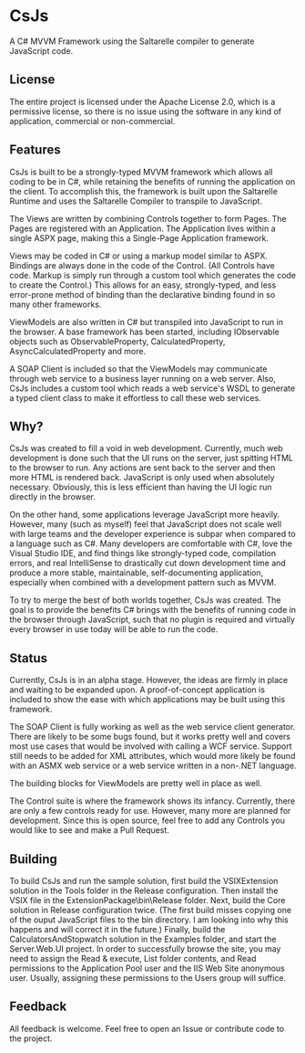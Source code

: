 CsJs
====

A C# MVVM Framework using the Saltarelle compiler to generate JavaScript code.

License
-------

The entire project is licensed under the Apache License 2.0, which is a permissive license, so there is no issue using the software in any kind of application, commercial or non-commercial.

Features
--------

CsJs is built to be a strongly-typed MVVM framework which allows all coding to be in C#, while retaining the benefits of running the application on the client.  To accomplish this, the framework is built upon the Saltarelle Runtime and uses the Saltarelle Compiler to transpile to JavaScript.

The Views are written by combining Controls together to form Pages.  The Pages are registered with an Application.  The Application lives within a single ASPX page, making this a Single-Page Application framework.

Views may be coded in C# or using a markup model similar to ASPX.  Bindings are always done in the code of the Control.  (All Controls have code.  Markup is simply run through a custom tool which generates the code to create the Control.)  This allows for an easy, strongly-typed, and less error-prone method of binding than the declarative binding found in so many other frameworks.

ViewModels are also written in C# but transpiled into JavaScript to run in the browser.  A base framework has been started, including IObservable<T> objects such as ObservableProperty<T>, CalculatedProperty<T>, AsyncCalculatedProperty<T> and more.

A SOAP Client is included so that the ViewModels may communicate through web service to a business layer running on a web server.  Also, CsJs includes a custom tool which reads a web service's WSDL to generate a typed client class to make it effortless to call these web services.

Why?
----

CsJs was created to fill a void in web development.  Currently, much web development is done such that the UI runs on the server, just spitting HTML to the browser to run.  Any actions are sent back to the server and then more HTML is rendered back.  JavaScript is only used when absolutely necessary.  Obviously, this is less efficient than having the UI logic run directly in the browser.

On the other hand, some applications leverage JavaScript more heavily.  However, many (such as myself) feel that JavaScript does not scale well with large teams and the developer experience is subpar when compared to a language such as C#.  Many developers are comfortable with C#, love the Visual Studio IDE, and find things like strongly-typed code, compilation errors, and real IntelliSense to drastically cut down development time and produce a more stable, maintainable, self-documenting application, especially when combined with a development pattern such as MVVM.

To try to merge the best of both worlds together, CsJs was created.  The goal is to provide the benefits C# brings with the benefits of running code in the browser through JavaScript, such that no plugin is required and virtually every browser in use today will be able to run the code.

Status
------

Currently, CsJs is in an alpha stage.  However, the ideas are firmly in place and waiting to be expanded upon.  A proof-of-concept application is included to show the ease with which applications may be built using this framework.

The SOAP Client is fully working as well as the web service client generator.  There are likely to be some bugs found, but it works pretty well and covers most use cases that would be involved with calling a WCF service.  Support still needs to be added for XML attributes, which would more likely be found with an ASMX web service or a web service written in a non-.NET language.

The building blocks for ViewModels are pretty well in place as well.

The Control suite is where the framework shows its infancy.  Currently, there are only a few controls ready for use.  However, many more are planned for development.  Since this is open source, feel free to add any Controls you would like to see and make a Pull Request.

Building
--------

To build CsJs and run the sample solution, first build the VSIXExtension solution in the Tools folder in the Release configuration.  Then install the VSIX file in the ExtensionPackage\bin\Release folder.  Next, build the Core solution in Release configuration twice.  (The first build misses copying one of the ouput JavaScript files to the bin directory.  I am looking into why this happens and will correct it in the future.)  Finally, build the CalculatorsAndStopwatch solution in the Examples folder, and start the Server.Web.UI project.  In order to successfully browse the site, you may need to assign the Read & execute, List folder contents, and Read permissions to the Application Pool user and the IIS Web Site anonymous user.  Usually, assigning these permissions to the Users group will suffice.

Feedback
--------

All feedback is welcome.  Feel free to open an Issue or contribute code to the project.

